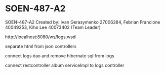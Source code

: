 # SOEN-487-A2
SOEN-487-A2
Created by: Ivan Gerasymenko 27006284, Febrian Francione 40049253, Kiho Lee 40073402 (Team Leader)


http://localhost:8080/ws/logs.wsdl

separate html from json controllers

connect logs dao and remove hibernate sql from logs

connect restcontroller album serviceImpl to logs controller
